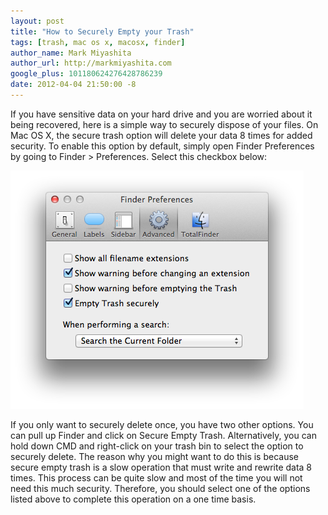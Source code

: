```yaml
---
layout: post
title: "How to Securely Empty your Trash"
tags: [trash, mac os x, macosx, finder]
author_name: Mark Miyashita
author_url: http://markmiyashita.com
google_plus: 101180624276428786239
date: 2012-04-04 21:50:00 -8
---
```


If you have sensitive data on your hard drive and you are worried about it being recovered, here is a simple way to securely dispose of your files. On Mac OS X, the secure trash option will delete your data 8 times for added security. To enable this option by default, simply open Finder Preferences by going to Finder > Preferences. Select this checkbox below:

<img class="clear blog-image-border" src="/images/trash_secure.png" title="Trash">

If you only want to securely delete once, you have two other options. You can pull up Finder and click on Secure Empty Trash. Alternatively, you can hold down CMD and right-click on your trash bin to select the option to securely delete. The reason why you might want to do this is because secure empty trash is a slow operation that must write and rewrite data 8 times. This process can be quite slow and most of the time you will not need this much security. Therefore, you should select one of the options listed above to complete this operation on a one time basis.
